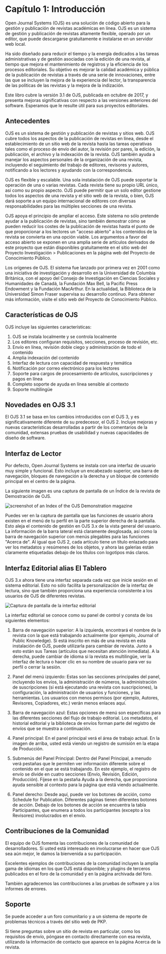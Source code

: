 # Capítulo 1: Introducción

Open Journal Systems (OJS) es una solución de código abierto para la gestión y publicación de revistas académicas en línea. OJS es un sistema de gestión y publicación de revistas altamente flexible, operado por un editor, que puede descargarse gratuitamente e instalarse en un servidor web local.

Ha sido diseñado para reducir el tiempo y la energía dedicados a las tareas administrativas y de gestión asociadas con la edición de una revista, al tiempo que mejora el mantenimiento de registros y la eficiencia de los procesos editoriales. Su objetivo es mejorar la calidad académica y pública de la publicación de revistas a través de una serie de innovaciones, entre las que se incluyen la mejora de la experiencia del lector, la transparencia de las políticas de las revistas y la mejora de la indización.

Este libro cubre la versión 3.1 de OJS, publicada en octubre de 2017, y presenta mejoras significativas con respecto a las versiones anteriores del software. Esperamos que le resulte útil para sus proyectos editoriales.

## Antecedentes

OJS es un sistema de gestión y publicación de revistas y sitios web. OJS cubre todos los aspectos de la publicación de revistas en línea, desde el establecimiento de un sitio web de la revista hasta las tareas operativas tales como el proceso de envío del autor, la revisión por pares, la edición, la publicación, el archivo y la indexación de la revista. OJS también ayuda a manejar los aspectos personales de la organización de una revista, incluyendo el seguimiento del trabajo de editores, revisores y autores, notificando a los lectores y ayudando con la correspondencia.

OJS es flexible y escalable. Una sola instalación de OJS puede soportar la operación de una o varias revistas. Cada revista tiene su propio URL único, así como su propio aspecto. OJS puede permitir que un solo editor gestione todos los aspectos de una revista y el sitio web de la revista, o bien, OJS dará soporte a un equipo internacional de editores con diversas responsabilidades para las múltiples secciones de una revista.

OJS apoya el principio de ampliar el acceso. Este sistema no sólo pretende ayudar a la publicación de revistas, sino también demostrar cómo se pueden reducir los costes de la publicación de revistas hasta el punto de que proporcionar a los lectores un "acceso abierto" a los contenidos de la revista se convierta en una opción viable. Los argumentos a favor del acceso abierto se exponen en una amplia serie de artículos derivados de este proyecto que están disponibles gratuitamente en el sitio web del Proyecto Investigación > Publicaciones en la página web del Proyecto de Conocimiento Público.

Los orígenes de OJS. El sistema fue lanzado por primera vez en 2001 como una iniciativa de investigación y desarrollo en la Universidad de Columbia Británica, con el apoyo del Consejo de Investigación en Ciencias Sociales y Humanidades de Canadá, la Fundación Max Bell, la Pacific Press Endowment y la Fundación MacArthur. En la actualidad, la Biblioteca de la Universidad Simon Fraser supervisa su desarrollo continuo. Para obtener más información, visite el sitio web del Proyecto de Conocimiento Público.

## Características de OJS

OJS incluye las siguientes características:

1. OJS se instala localmente y se controla localmente
2. Los editores configuran requisitos, secciones, proceso de revisión, etc.
3. Envío en línea, revisión doble ciego y administración de todo el contenido
4. Amplia indexación del contenido
5. Interfaz de lectura con capacidad de respuesta y temática
6. Notificación por correo electrónico para los lectores
7. Soporte para cargos de procesamiento de artículos, suscripciones y pagos en línea
8. Completo soporte de ayuda en línea sensible al contexto
9. Soporte multilingüe

## Novedades en OJS 3.1

El OJS 3.1 se basa en los cambios introducidos con el OJS 3, y es significativamente diferente de su predecesor, el OJS 2. Incluye mejoras y nuevas características desarrolladas a partir de los comentarios de la comunidad, extensas pruebas de usabilidad y nuevas capacidades de diseño de software.

## Interfaz de Lector

Por defecto, Open Journal Systems se instala con una interfaz de usuario muy simple y funcional. Esto incluye un encabezado superior, una barra de navegación, bloques de navegación a la derecha y un bloque de contenido principal en el centro de la página.

La siguiente imagen es una captura de pantalla de un Índice de la revista de Demostración de OJS.

![screenshot of an Index of the OJS Demonstration magazine](./assets/image5.png)

Puedes ver en la captura de pantalla que las funciones de usuario ahora existen en el menú de tu perfil en la parte superior derecha de la pantalla. Esto aleja el contenido de gestión en OJS 3.x de la vista general del usuario. La información de la barra lateral está claramente desglosada, así como la barra de navegación superior con menús plegables para las funciones "Acerca de". Al igual que OJS 2, cada artículo tiene un título enlazado para ver los metadatos y resúmenes de los objetos, y ahora las galerías están claramente etiquetadas debajo de los títulos con logotipos más claros.

## Interfaz Editorial alias El Tablero

OJS 3.x ahora tiene una interfaz separada cada vez que inicie sesión en el sistema editorial. Esto no sólo facilita la personalización de la interfaz de lectura, sino que también proporciona una experiencia consistente a los usuarios de OJS de diferentes revistas.

![Captura de pantalla de la interfaz editorial](./assets/image100.png)

La interfaz editorial se conoce como su panel de control y consta de los siguientes elementos:

1. Barra de navegación superior: A la izquierda, encontrará el nombre de la revista con la que está trabajando actualmente (por ejemplo, Journal of Public Knowledge). Si está inscrito en más de una revista en esta instalación de OJS, puede utilizarla para cambiar de revista. Junto a esto están sus Tareas (artículos que necesitan atención inmediata). A la derecha, puede cambiar de idioma si la revista es multilingüe, ver la interfaz de lectura o hacer clic en su nombre de usuario para ver su perfil o cerrar la sesión.

2. Panel del menú izquierdo: Estas son las secciones principales del panel, incluyendo los envíos, la administración de números, la administración de suscripciones (si está ejecutando una revista con suscripciones), la configuración, la administración de usuarios y funciones, y las herramientas. Los usuarios con menos permisos (por ejemplo, Autores, Revisores, Copiadores, etc.) verán menos enlaces aquí.

3. Barra de navegación azul: Estas opciones de menú son específicas para las diferentes secciones del flujo de trabajo editorial. Los metadatos, el historial editorial y la biblioteca de envíos forman parte del registro de envíos que se muestra a continuación.

4. Panel principal: En el panel principal verá el área de trabajo actual. En la imagen de arriba, usted está viendo un registro de sumisión en la etapa de Producción.

5. Submenús del Panel Principal: Dentro del Panel Principal, a menudo verá pestañas que le permiten ver información diferente sobre el contenido en el que se está trabajando. En este ejemplo, el registro de envío se divide en cuatro secciones (Envío, Revisión, Edición, Producción). Fíjese en la pestaña Ayuda a la derecha, que proporciona ayuda sensible al contexto para la página que está viendo actualmente.
 
6. Panel derecho: Desde aquí, puede ver los botones de acción, como Schedule for Publication. Diferentes páginas tienen diferentes botones de acción. Debajo de los botones de acción se encuentra la tabla Participantes, que enumera a todos los participantes (excepto a los Revisores) involucrados en el envío.

## Contribuciones de la Comunidad

El equipo de OJS fomenta las contribuciones de la comunidad de desarrolladores. Si usted está interesado en involucrarse en hacer que OJS sea aún mejor, le damos la bienvenida a su participación.

Excelentes ejemplos de contribuciones de la comunidad incluyen la amplia gama de idiomas en los que OJS está disponible; y plugins de terceros publicados en el foro de la comunidad y en la página archivada del foro.

También agradecemos las contribuciones a las pruebas de software y a los informes de errores.

## Soporte

Se puede acceder a un foro comunitario y a un sistema de reporte de problemas técnicos a través del sitio web de PKP.

Si tiene preguntas sobre un sitio de revista en particular, como los requisitos de envío, póngase en contacto directamente con esa revista, utilizando la información de contacto que aparece en la página Acerca de la revista.

